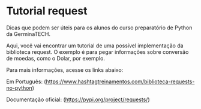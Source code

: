 # Tutorial request
Dicas que podem ser úteis para os alunos do curso preparatório de Python da GerminaTECH.

Aqui, você vai encontrar um tutorial de uma possível implementação da biblioteca request. O exemplo é para pegar informações sobre conversão de moedas, como o Dolar, por exemplo.

Para mais informações, acesse os links abaixo:

Em Português: (https://www.hashtagtreinamentos.com/biblioteca-requests-no-python)

Documentação oficial: (https://pypi.org/project/requests/)
